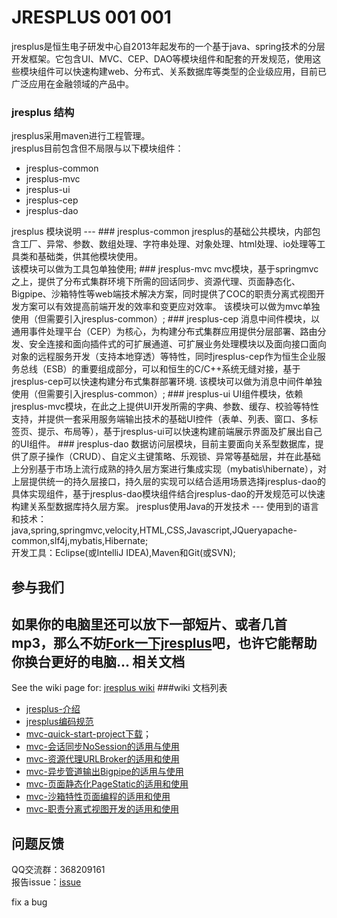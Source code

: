 JRESPLUS 001 001
===

jresplus是恒生电子研发中心自2013年起发布的一个基于java、spring技术的分层开发框架。它包含UI、MVC、CEP、DAO等模块组件和配套的开发规范，使用这些模块组件可以快速构建web、分布式、关系数据库等类型的企业级应用，目前已广泛应用在金融领域的产品中。<br>

### jresplus 结构
jresplus采用maven进行工程管理。<br/>
jresplus目前包含但不局限与以下模块组件：<br/>
<ul>
<li>jresplus-common</li>
<li>jresplus-mvc</li>
<li>jresplus-ui</li>
<li>jresplus-cep</li>
<li>jresplus-dao</li>
</ul>
jresplus  模块说明
---
### jresplus-common
jresplus的基础公共模块，内部包含工厂、异常、参数、数组处理、字符串处理、对象处理、html处理、io处理等工具类和基础类，供其他模块使用。<br/>
该模块可以做为工具包单独使用;
### jresplus-mvc
mvc模块，基于springmvc之上，提供了分布式集群环境下所需的回话同步、资源代理、页面静态化、Bigpipe、沙箱特性等web端技术解决方案，同时提供了COC的职责分离式视图开发方案可以有效提高前端开发的效率和变更应对效率。
该模块可以做为mvc单独使用（但需要引入jresplus-common）;
### jresplus-cep
消息中间件模块，以通用事件处理平台（CEP）为核心，为构建分布式集群应用提供分层部署、路由分发、安全连接和面向插件式的可扩展通道、可扩展业务处理模块以及面向接口面向对象的远程服务开发（支持本地穿透）等特性，同时jresplus-cep作为恒生企业服务总线（ESB）的重要组成部分，可以和恒生的C/C++系统无缝对接，基于jresplus-cep可以快速构建分布式集群部署环境.
该模块可以做为消息中间件单独使用（但需要引入jresplus-common）;
### jresplus-ui
UI组件模块，依赖jresplus-mvc模块，在此之上提供UI开发所需的字典、参数、缓存、校验等特性支持，并提供一套采用服务端输出技术的基础UI控件（表单、列表、窗口、多标签页、提示、布局等），基于jresplus-ui可以快速构建前端展示界面及扩展出自己的UI组件。
### jresplus-dao
数据访问层模块，目前主要面向关系型数据库，提供了原子操作（CRUD）、自定义主键策略、乐观锁、异常等基础层，并在此基础上分别基于市场上流行成熟的持久层方案进行集成实现（mybatis\hibernate），对上层提供统一的持久层接口，持久层的实现可以结合适用场景选择jresplus-dao的具体实现组件，基于jresplus-dao模块组件结合jresplus-dao的开发规范可以快速构建关系型数据库持久层方案。
jresplus使用Java的开发技术
---
使用到的语言和技术：java,spring,springmvc,velocity,HTML,CSS,Javascript,JQueryapache-common,slf4j,mybatis,Hibernate;<br/>
开发工具：Eclipse(或IntelliJ IDEA),Maven和Git(或SVN);<br/>

参与我们
---
如果你的电脑里还可以放下一部短片、或者几首mp3，那么不妨[Fork一下jresplus](https://github.com/hundsun/jresplus/fork)吧，也许它能帮助你换台更好的电脑...
相关文档
---
See the wiki page for: [jresplus wiki](https://github.com/hundsun/jresplus/wiki)
###wiki 文档列表
* [jresplus-介绍](https://github.com/hundsun/jresplus/wiki/Home)
* [jresplus编码规范](https://github.com/hundsun/jresplus/wiki/jresplus编码规范)
* [mvc-quick-start-project下载](https://github.com/hundsun/jresplus/tree/master/quick-start/quick_start_mvc.zip)；
* [mvc-会话同步NoSession的适用与使用](https://github.com/hundsun/jresplus/wiki/NoSession的适用和使用)
* [mvc-资源代理URLBroker的适用和使用](https://github.com/hundsun/jresplus/wiki/URLBroker的适用和使用)
* [mvc-异步管道输出Bigpipe的适用与使用](https://github.com/hundsun/jresplus/wiki/Bigpipe的适用和使用)
* [mvc-页面静态化PageStatic的适用和使用](https://github.com/hundsun/jresplus/wiki/PageStatic的适用和使用)
* [mvc-沙箱特性页面编程的适用和使用](https://github.com/hundsun/jresplus/wiki/沙箱特性的适用和使用)
* [mvc-职责分离式视图开发的适用和使用](https://github.com/hundsun/jresplus/wiki/COC视图开发的适用和使用)

问题反馈
---
QQ交流群：368209161<br/>
报告issue：[issue](https://github.com/hundsun/jresplus/issues)

fix a bug
